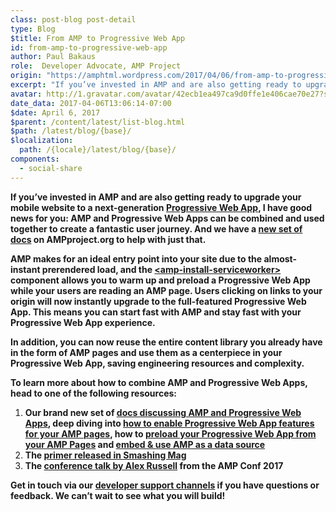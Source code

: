 ```yaml
---
class: post-blog post-detail
type: Blog
$title: From AMP to Progressive Web App
id: from-amp-to-progressive-web-app
author: Paul Bakaus
role:  Developer Advocate, AMP Project
origin: "https://amphtml.wordpress.com/2017/04/06/from-amp-to-progressive-web-app/amp/"
excerpt: "If you’ve invested in AMP and are also getting ready to upgrade your mobile website to a next-generation Progressive Web App, I have good news for you: AMP and Progressive Web Apps can be combined and used together to create a fantastic user journey. And we have a new set of docs on AMPproject.org to help [&#8230;]"
avatar: http://1.gravatar.com/avatar/42ecb1ea497ca9d0ffe1e406cae70e27?s=96&d=identicon&r=G
date_data: 2017-04-06T13:06:14-07:00
$date: April 6, 2017
$parent: /content/latest/list-blog.html
$path: /latest/blog/{base}/
$localization:
  path: /{locale}/latest/blog/{base}/
components:
  - social-share
---
```


<div class="amp-wp-article-content">
<p><strong><div class="wp-image   wp-image-1240 alignright"><amp-img layout='responsive' width="442" height="794" src="https://amphtml.files.wordpress.com/2017/04/pwa_amp1.png?w=282&#038;h=507" srcset="https://amphtml.files.wordpress.com/2017/04/pwa_amp1.png?w=282&amp;h=507 282w, https://amphtml.files.wordpress.com/2017/04/pwa_amp1.png?w=84&amp;h=150 84w, https://amphtml.files.wordpress.com/2017/04/pwa_amp1.png?w=167&amp;h=300 167w, https://amphtml.files.wordpress.com/2017/04/pwa_amp1.png 442w" sizes="(max-width: 282px) 100vw, 282px"></amp-img>If you’ve invested in AMP and are also getting ready to upgrade your mobile website to a next-generation </strong><a href="https://developers.google.com/web/progressive-web-apps/"><strong>Progressive Web App</strong></a><strong>, I have good news for you: AMP and Progressive Web Apps can be combined and used together to create a fantastic user journey. And we have a </strong><a href="https://www.ampproject.org/docs/guides/author-develop/pwa-amp"><strong>new set of docs</strong></a><strong> on AMPproject.org to help with just that.</strong></p>
<p><strong>AMP makes for an ideal entry point into your site due to the almost-instant prerendered load, and the </strong><a href="https://www.ampproject.org/docs/reference/components/dynamic/amp-install-serviceworker"><strong>&lt;amp-install-serviceworker&gt;</strong></a><strong> component allows you to warm up and preload a Progressive Web App while your users are reading an AMP page. Users clicking on links to your origin will now instantly upgrade to the full-featured Progressive Web App. This means you can start fast with AMP and stay fast with your Progressive Web App experience.</strong></p>
<p><strong>In addition, you can now reuse the entire content library you already have in the form of AMP pages and use them as a centerpiece in your Progressive Web App, saving engineering resources and complexity.</strong></p>
<p><strong>To learn more about how to combine AMP and Progressive Web Apps, head to one of the following resources:</strong></p>
<ol>
<li ><strong>Our brand new set of </strong><a href="https://www.ampproject.org/docs/guides/author-develop/pwa-amp"><strong>docs discussing AMP and Progressive Web Apps</strong></a><strong>, deep diving into </strong><a href="https://www.ampproject.org/docs/integration/pwa-amp/amp-as-pwa"><strong>how to enable Progressive Web App features for your AMP pages</strong></a><strong>, how to </strong><a href="https://www.ampproject.org/docs/integration/pwa-amp/amp-to-pwa"><strong>preload your Progressive Web App from your AMP Pages</strong></a><strong> and </strong><a href="https://www.ampproject.org/docs/integration/pwa-amp/amp-in-pwa"><strong>embed &amp; use AMP as a data source</strong></a></li>
<li ><strong>The </strong><a href="https://www.smashingmagazine.com/2016/12/progressive-web-amps/"><strong>primer released in Smashing Mag</strong></a></li>
<li ><strong>The </strong><a href="https://www.youtube.com/watch?v=tnR83mWP9M0"><strong>conference talk by Alex Russell</strong></a><strong> from the AMP Conf 2017</strong></li>
</ol>
<p><strong>Get in touch via our </strong><a href="https://www.ampproject.org/support/developer/"><strong>developer support channels</strong></a><strong> if you have questions or feedback. We can’t wait to see what you will build!</strong></p>
<p></p><br />
</div>

